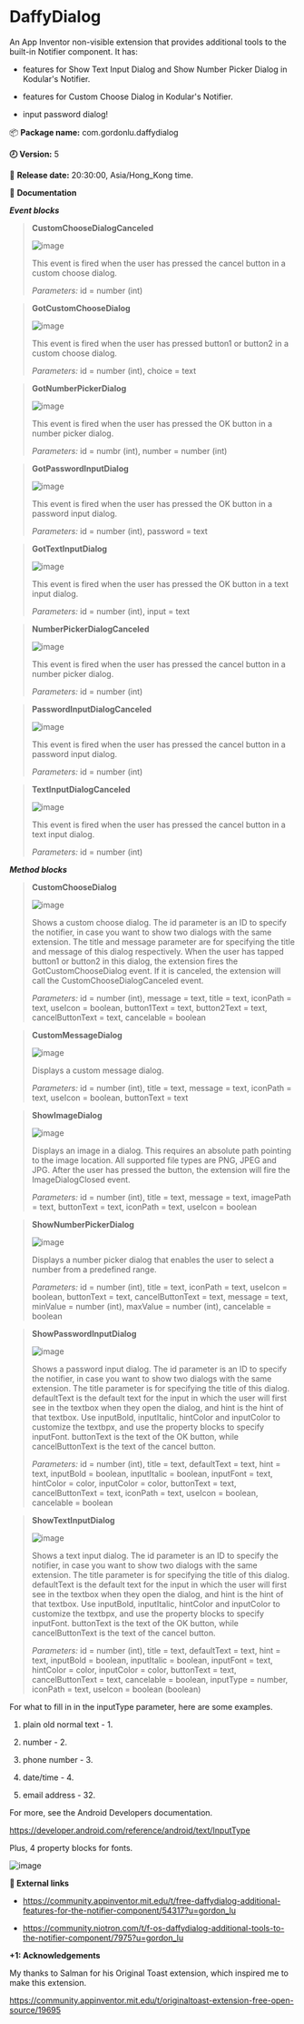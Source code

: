 # DaffyDialog
An App Inventor non-visible extension that provides additional tools to the built-in Notifier component. It has:

- features for Show Text Input Dialog and Show Number Picker Dialog in Kodular's Notifier.

- features for Custom Choose Dialog in Kodular's Notifier.

- input password dialog!

:package: **Package name:** com.gordonlu.daffydialog

**:clock8: Version:** 5

:date: **Release date:** 20:30:00, Asia/Hong_Kong time.

:open_book: **Documentation**

***Event blocks***

>
> **CustomChooseDialogCanceled**
> 
> ![image](https://user-images.githubusercontent.com/88015331/160325463-09ba81c7-a01b-45ec-a958-a1830f93d1a3.png)
> 
> This event is fired when the user has pressed the cancel button in a custom choose dialog.
> 
> *Parameters:* id = number (int)

>
> **GotCustomChooseDialog**
> 
>![image](https://user-images.githubusercontent.com/88015331/160325472-efa818e1-405e-469d-999b-a8b949f6cba7.png)
> 
> This event is fired when the user has pressed button1 or button2 in a custom choose dialog.
> 
> *Parameters:* id = number (int), choice = text

>
>**GotNumberPickerDialog**
>
>![image](https://user-images.githubusercontent.com/88015331/160325478-9a758062-fa8b-4efa-a491-51defe40e953.png)
>
>This event is fired when the user has pressed the OK button in a number picker dialog.
>
>*Parameters:* id = numbr (int), number = number (int)

>
> **GotPasswordInputDialog**
> 
>![image](https://user-images.githubusercontent.com/88015331/160325489-e336fa55-3a2f-4a04-b40d-99f7bb867c12.png)
> 
> This event is fired when the user has pressed the OK button in a password input dialog.
> 
> *Parameters:* id = number (int), password = text

>
>**GotTextInputDialog**
>
>![image](https://user-images.githubusercontent.com/88015331/160325496-0362fdb4-e81a-4e5e-a413-8b9864a13bb1.png)
>
>This event is fired when the user has pressed the OK button in a text input dialog.
>
>*Parameters:* id = number (int), input = text

>
>**NumberPickerDialogCanceled**
>
>![image](https://user-images.githubusercontent.com/88015331/160325508-1d6848cb-b655-4adf-8439-3e0e972c5710.png)
>
>This event is fired when the user has pressed the cancel button in a number picker dialog.
>
>*Parameters:* id = number (int)

>
> **PasswordInputDialogCanceled**
> 
>![image](https://user-images.githubusercontent.com/88015331/160325524-160327a1-2ca0-4153-bda5-b1fbe6262ae1.png)
> 
> This event is fired when the user has pressed the cancel button in a password input dialog.
> 
> *Parameters:* id = number (int)

>
>**TextInputDialogCanceled**
>
>![image](https://user-images.githubusercontent.com/88015331/160325537-50d11012-e9dc-4f5e-bffc-397de862c868.png)
>
>This event is fired when the user has pressed the cancel button in a text input dialog.
>
>*Parameters:* id = number (int)

***Method blocks***

>
> **CustomChooseDialog**
> 
>![image](https://user-images.githubusercontent.com/88015331/160747821-9c59fead-2a60-443d-8ba8-bf73fb8d33a1.png)
> 
> Shows a custom choose dialog. The id parameter is an ID to specify the notifier, in case you want to show two dialogs with the same extension. The title and message parameter are for specifying the title and message of this dialog respectively. When the user has tapped button1 or button2 in this dialog, the extension fires the GotCustomChooseDialog event. If it is canceled, the extension will call the CustomChooseDialogCanceled event.
> 
> *Parameters:* id = number (int), message = text, title = text, iconPath = text, useIcon = boolean, button1Text = text, button2Text = text, cancelButtonText = text, cancelable = boolean

>
>**CustomMessageDialog**
>
>![image](https://user-images.githubusercontent.com/88015331/160748100-38e56516-3bc6-492d-a9c9-59015efbc116.png)
>
>Displays a custom message dialog.
>
>*Parameters:* id = number (int), title = text, message = text, iconPath = text, useIcon = boolean, buttonText = text

>
>**ShowImageDialog**
>
>![image](https://user-images.githubusercontent.com/88015331/160748136-6d6812f9-dfb2-4801-b4ed-6309de08d8d8.png)
>
>Displays an image in a dialog. This requires an absolute path pointing to the image location. All supported file types are PNG, JPEG and JPG. After the user has pressed the button, the extension will fire the ImageDialogClosed event.
>
>*Parameters:* id = number (int), title = text, message = text, imagePath = text, buttonText = text, iconPath = text, useIcon = boolean

>
>**ShowNumberPickerDialog**
>
>![image](https://user-images.githubusercontent.com/88015331/160748157-410e026e-4e6a-4c9e-bfc9-191e39abda2b.png)
>
>Displays a number picker dialog that enables the user to select a number from a predefined range.
>
>*Parameters:* id = number (int), title = text, iconPath = text, useIcon = boolean, buttonText = text, cancelButtonText = text, message = text, minValue = number (int), maxValue = number (int), cancelable = boolean

>
> **ShowPasswordInputDialog**
> 
>![image](https://user-images.githubusercontent.com/88015331/160748220-d8453893-97ab-430e-a73e-c321e69e7c7a.png)
> 
> Shows a password input dialog. The id parameter is an ID to specify the notifier, in case you want to show two dialogs with the same extension. The title parameter is for specifying the title of this dialog. defaultText is the default text for the input in which the user will first see in the textbox when they open the dialog, and hint is the hint of that textbox. Use inputBold, inputItalic, hintColor and inputColor to customize the textbpx, and use the property blocks to specify inputFont. buttonText is the text of the OK button, while cancelButtonText is the text of the cancel button.
> 
> *Parameters:* id = number (int), title = text, defaultText = text, hint = text, inputBold = boolean, inputItalic = boolean, inputFont = text, hintColor = color, inputColor = color, buttonText = text, cancelButtonText = text, iconPath = text, useIcon = boolean, cancelable = boolean


>
>**ShowTextInputDialog**
>
>![image](https://user-images.githubusercontent.com/88015331/160748297-25870db9-fd0c-4a5e-b9bd-d619e7c356a8.png)
>
>Shows a text input dialog. The id parameter is an ID to specify the notifier, in case you want to show two dialogs with the same extension. The title parameter is for specifying the title of this dialog. defaultText is the default text for the input in which the user will first see in the textbox when they open the dialog, and hint is the hint of that textbox. Use inputBold, inputItalic, hintColor and inputColor to customize the textbpx, and use the property blocks to specify inputFont. buttonText is the text of the OK button, while cancelButtonText is the text of the cancel button.
>
>*Parameters:* id = number (int), title = text, defaultText = text, hint = text, inputBold = boolean, inputItalic = boolean, inputFont = text, hintColor = color, inputColor = color, buttonText = text, cancelButtonText = text, cancelable = boolean, inputType = number, iconPath = text, useIcon = boolean
(boolean)

For what to fill in in the inputType parameter, here are some examples.

1. plain old normal text - 1.

2. number - 2.

3. phone number - 3.

4. date/time - 4.

5. email address - 32.

For more, see the Android Developers documentation.

https://developer.android.com/reference/android/text/InputType

Plus, 4 property blocks for fonts.

![image](https://user-images.githubusercontent.com/88015331/160325578-12701dff-19f2-4d59-aa73-339eaeb8fc99.png)

**🔗 External links**

- https://community.appinventor.mit.edu/t/free-daffydialog-additional-features-for-the-notifier-component/54317?u=gordon_lu

- https://community.niotron.com/t/f-os-daffydialog-additional-tools-to-the-notifier-component/7975?u=gordon_lu

**+1: Acknowledgements**

My thanks to Salman for his Original Toast extension, which inspired me to make this extension.

https://community.appinventor.mit.edu/t/originaltoast-extension-free-open-source/19695
